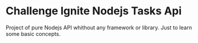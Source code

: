 # Challenge Ignite Nodejs Tasks Api

Project of pure Nodejs API whithout any framework or library. Just to learn some basic concepts.
